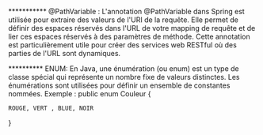 *********** @PathVariable :
L'annotation @PathVariable dans Spring est utilisée pour extraire des valeurs de l'URI de la requête. Elle permet de définir des espaces réservés dans l'URL de votre mapping de requête et de lier 
ces espaces réservés à des paramètres de méthode. Cette annotation est particulièrement utile pour créer des services web RESTful où des parties de l'URL sont dynamiques.

********** ENUM:
En Java, une énumération (ou enum) est un type de classe spécial qui représente un nombre fixe de valeurs distinctes. Les énumérations sont utilisées pour définir un ensemble de constantes nommées.
Exemple : public enum Couleur {

    ROUGE, VERT , BLUE, NOIR
}
